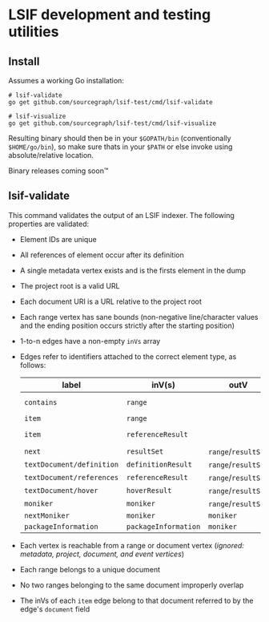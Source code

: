 # LSIF development and testing utilities

## Install

Assumes a working Go installation:

```
# lsif-validate
go get github.com/sourcegraph/lsif-test/cmd/lsif-validate

# lsif-visualize
go get github.com/sourcegraph/lsif-test/cmd/lsif-visualize
```

Resulting binary should then be in your `$GOPATH/bin` (conventionally `$HOME/go/bin`), so make sure thats in your `$PATH` or else invoke using absolute/relative location.

Binary releases coming soon™️

## lsif-validate

This command validates the output of an LSIF indexer. The following properties are validated:

- Element IDs are unique
- All references of element occur after its definition
- A single metadata vertex exists and is the firsts element in the dump
- The project root is a valid URL
- Each document URI is a URL relative to the project root
- Each range vertex has sane bounds (non-negative line/character values and the ending position occurs strictly after the starting position)
- 1-to-n edges have a non-empty `inVs` array
- Edges refer to identifiers attached to the correct element type, as follows:

    | label                     | inV(s)                     | outV                | condition |
    | ------------------------- | -------------------------- | ------------------- | --------- |
    | `contains`                | `range`                    |                     | if outV is a `document` |
    | `item`                    | `range`                    |                     | |
    | `item`                    | `referenceResult`          |                     | if outV is a `referenceResult` |
    | `next`                    | `resultSet`                | `range`/`resultSet` | |
    | `textDocument/definition` | `definitionResult`         | `range`/`resultSet` | |
    | `textDocument/references` | `referenceResult`          | `range`/`resultSet` | |
    | `textDocument/hover`      | `hoverResult`              | `range`/`resultSet` | |
    | `moniker`                 | `moniker`                  | `range`/`resultSet` | |
    | `nextMoniker`             | `moniker`                  | `moniker`           | |
    | `packageInformation`      | `packageInformation`       | `moniker`           | |

- Each vertex is reachable from a range or document vertex (*ignored: metadata, project, document, and event vertices*)
- Each range belongs to a unique document
- No two ranges belonging to the same document improperly overlap
- The inVs of each `item` edge belong to that document referred to by the edge's `document` field
